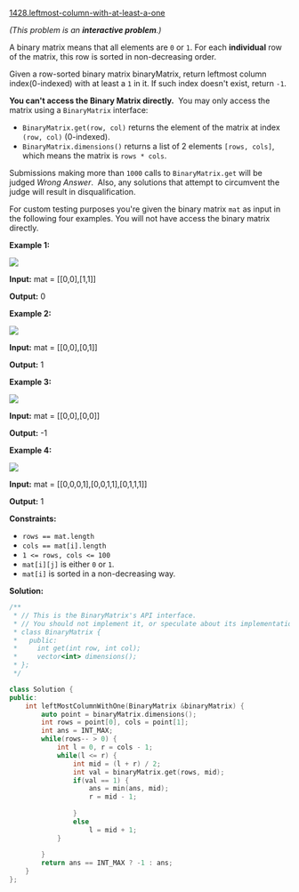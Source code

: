 [1428.leftmost-column-with-at-least-a-one](https://leetcode.com/problems/leftmost-column-with-at-least-a-one/)  

_(This problem is an **interactive problem**.)_

A binary matrix means that all elements are `0` or `1`. For each **individual** row of the matrix, this row is sorted in non-decreasing order.

Given a row-sorted binary matrix binaryMatrix, return leftmost column index(0-indexed) with at least a `1` in it. If such index doesn't exist, return `-1`.

**You can't access the Binary Matrix directly.**  You may only access the matrix using a `BinaryMatrix` interface:

*   `BinaryMatrix.get(row, col)` returns the element of the matrix at index `(row, col)` (0-indexed).
*   `BinaryMatrix.dimensions()` returns a list of 2 elements `[rows, cols]`, which means the matrix is `rows * cols`.

Submissions making more than `1000` calls to `BinaryMatrix.get` will be judged _Wrong Answer_.  Also, any solutions that attempt to circumvent the judge will result in disqualification.

For custom testing purposes you're given the binary matrix `mat` as input in the following four examples. You will not have access the binary matrix directly.

**Example 1:**

**![](https://assets.leetcode.com/uploads/2019/10/25/untitled-diagram-5.jpg)**

  
**Input:** mat = \[\[0,0\],\[1,1\]\]
  
**Output:** 0
  

**Example 2:**

**![](https://assets.leetcode.com/uploads/2019/10/25/untitled-diagram-4.jpg)**

  
**Input:** mat = \[\[0,0\],\[0,1\]\]
  
**Output:** 1
  

**Example 3:**

**![](https://assets.leetcode.com/uploads/2019/10/25/untitled-diagram-3.jpg)**

  
**Input:** mat = \[\[0,0\],\[0,0\]\]
  
**Output:** -1

**Example 4:**

**![](https://assets.leetcode.com/uploads/2019/10/25/untitled-diagram-6.jpg)**

  
**Input:** mat = \[\[0,0,0,1\],\[0,0,1,1\],\[0,1,1,1\]\]
  
**Output:** 1
  

**Constraints:**

*   `rows == mat.length`
*   `cols == mat[i].length`
*   `1 <= rows, cols <= 100`
*   `mat[i][j]` is either `0` or `1`.
*   `mat[i]` is sorted in a non-decreasing way.  



**Solution:**  

```cpp
/**
 * // This is the BinaryMatrix's API interface.
 * // You should not implement it, or speculate about its implementation
 * class BinaryMatrix {
 *   public:
 *     int get(int row, int col);
 *     vector<int> dimensions();
 * };
 */

class Solution {
public:
    int leftMostColumnWithOne(BinaryMatrix &binaryMatrix) {
        auto point = binaryMatrix.dimensions();
        int rows = point[0], cols = point[1];
        int ans = INT_MAX;
        while(rows-- > 0) {
            int l = 0, r = cols - 1;
            while(l <= r) {
                int mid = (l + r) / 2;
                int val = binaryMatrix.get(rows, mid);
                if(val == 1) {
                    ans = min(ans, mid);
                    r = mid - 1;
                    
                }
                else
                    l = mid + 1;
            }
            
        }
        return ans == INT_MAX ? -1 : ans;
    }
};
```
      